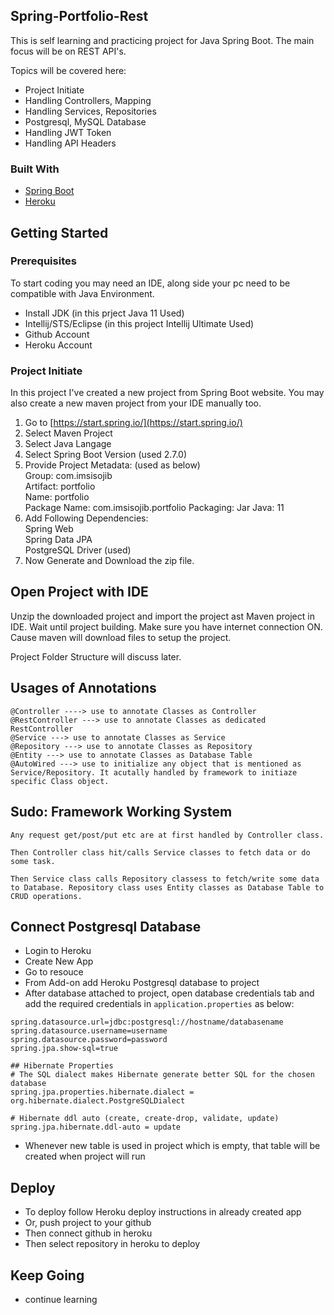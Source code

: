 <div id="top"></div>

<!--
Used Template: https://raw.githubusercontent.com/othneildrew/Best-README-Template/master/README.md
-->

<!-- ABOUT THE PROJECT -->
## Spring-Portfolio-Rest

This is self learning and practicing project for Java Spring Boot. The main focus will be on REST API's.

Topics will be covered here:
* Project Initiate
* Handling Controllers, Mapping
* Handling Services, Repositories
* Postgresql, MySQL Database
* Handling JWT Token
* Handling API Headers



### Built With

* [Spring Boot](https://start.spring.io/)
* [Heroku](https://heroku.com/)



<!-- GETTING STARTED -->
## Getting Started


### Prerequisites

To start coding you may need an IDE, along side your pc need to be compatible with Java Environment.
* Install JDK (in this prject Java 11 Used)
* Intellij/STS/Eclipse (in this project Intellij Ultimate Used)
* Github Account
* Heroku Account

### Project Initiate

In this project I've created a new project from Spring Boot website. You may also create a new maven project from your IDE manually too.

1. Go to [https://start.spring.io/](https://start.spring.io/)
2. Select Maven Project
3. Select Java Langage
4. Select Spring Boot Version (used 2.7.0)
5. Provide Project Metadata: (used as below)<br>
    Group: com.imsisojib<br>
    Artifact: portfolio<br>
    Name: portfolio<br>
    Package Name: com.imsisojib.portfolio
    Packaging: Jar
    Java: 11
6. Add Following Dependencies: <br>
    Spring Web<br>
    Spring Data JPA<br>
    PostgreSQL Driver (used)<br>
7. Now Generate and Download the zip file.

## Open Project with IDE

Unzip the downloaded project and import the project ast Maven project in IDE. Wait until project building. Make sure you have internet connection ON. Cause maven will download files to setup the project. 

Project Folder Structure will discuss later.


## Usages of Annotations
```$xslt
@Controller ----> use to annotate Classes as Controller
@RestController ---> use to annotate Classes as dedicated RestController
@Service ---> use to annotate Classes as Service
@Repository ---> use to annotate Classes as Repository
@Entity ---> use to annotate Classes as Database Table
@AutoWired ---> use to initialize any object that is mentioned as Service/Repository. It acutally handled by framework to initiaze specific Class object.
```

## Sudo: Framework Working System
```$xslt
Any request get/post/put etc are at first handled by Controller class.

Then Controller class hit/calls Service classes to fetch data or do some task.

Then Service class calls Repository classess to fetch/write some data to Database. Repository class uses Entity classes as Database Table to CRUD operations.
```

## Connect Postgresql Database
- Login to Heroku
- Create New App
- Go to resouce
- From Add-on add Heroku Postgresql database to project
- After database attached to project, open database credentials tab and add the required credentials in `application.properties` as below:
```$xslt
spring.datasource.url=jdbc:postgresql://hostname/databasename
spring.datasource.username=username
spring.datasource.password=password
spring.jpa.show-sql=true

## Hibernate Properties
# The SQL dialect makes Hibernate generate better SQL for the chosen database
spring.jpa.properties.hibernate.dialect = org.hibernate.dialect.PostgreSQLDialect

# Hibernate ddl auto (create, create-drop, validate, update)
spring.jpa.hibernate.ddl-auto = update
```
- Whenever new table is used in project which is empty, that table will be created when project will run

## Deploy
- To deploy follow Heroku deploy instructions in already created app
- Or, push project to your github
- Then connect github in heroku
- Then select repository in heroku to deploy


## Keep Going
- continue learning